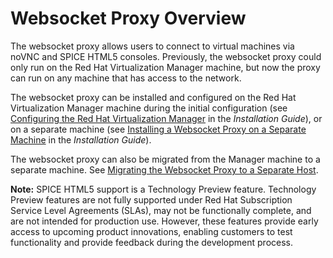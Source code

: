 # Websocket Proxy Overview

The websocket proxy allows users to connect to virtual machines via noVNC and SPICE HTML5 consoles. Previously, the websocket proxy could only run on the Red Hat Virtualization Manager machine, but now the proxy can run on any machine that has access to the network.

The websocket proxy can be installed and configured on the Red Hat Virtualization Manager machine during the initial configuration (see [Configuring the Red Hat Virtualization Manager](https://access.redhat.com/documentation/en/red-hat-virtualization/4.0/single/installation-guide/#Red_Hat_Enterprise_Virtualization_Manager_Configuration_Overview) in the *Installation Guide*), or on a separate machine (see [Installing a Websocket Proxy on a Separate Machine](https://access.redhat.com/documentation/en/red-hat-virtualization/4.0/single/installation-guide/#appe-Installing_the_Websocket_Proxy_on_a_different_host) in the *Installation Guide*).

The websocket proxy can also be migrated from the Manager machine to a separate machine. See [Migrating the Websocket Proxy to a Separate Host](Migrating_the_Websocket_Proxy_to_a_Separate_Host).

**Note:** SPICE HTML5 support is a Technology Preview feature. Technology Preview features are not fully supported under Red Hat Subscription Service Level Agreements (SLAs), may not be functionally complete, and are not intended for production use. However, these features provide early access to upcoming product innovations, enabling customers to test functionality and provide feedback during the development process. 






